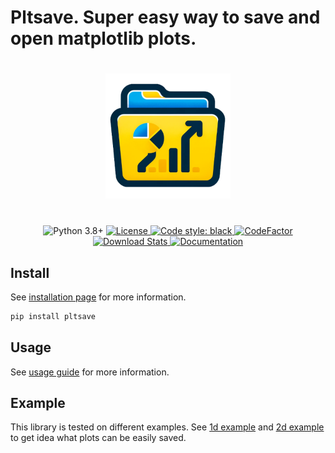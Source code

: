 # Pltsave. Super easy way to save and open matplotlib plots.

<h1 align="center">
<img src="images/pltsave-small.png" height="200">
</h1>
<br/>

<div align="center">

<img src="https://img.shields.io/badge/python-3.8%2B-blue" alt="Python 3.8+">
<a href="https://github.com/kyrylo-gr/pltsave/blob/main/LICENCE">
    <img src="https://img.shields.io/badge/license-MIT-green" alt="License">
</a>
<a href="https://github.com/psf/black">
    <img src="https://img.shields.io/badge/code%20style-black-000000.svg" alt="Code style: black">
</a>
<a href="https://www.codefactor.io/repository/github/kyrylo-gr/pltsave/overview/main">
    <img src="https://www.codefactor.io/repository/github/kyrylo-gr/pltsave/badge/main" alt="CodeFactor">
</a>
<a href="https://pypistats.org/packages/pltsave">
    <img src="https://img.shields.io/pypi/dm/pltsave" alt="Download Stats">
</a>
<a href="https://kyrylo-gr.github.io/pltsave/">
    <img src="https://img.shields.io/badge/docs-blue" alt="Documentation">
</a>
</div>

## Install

See [installation page](starting_guide/install.md) for more information.

```bash
pip install pltsave
```

## Usage

See [usage guide](starting_guide/how_to_use.md) for more information.

## Example

This library is tested on different examples. See [1d example](examples/1d_test.md) and [2d example](examples/2d_test.md) to get idea what plots can be easily saved.
